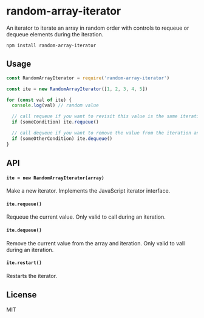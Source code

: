 # random-array-iterator

An iterator to iterate an array in random order with controls to requeue or dequeue
elements during the iteration.

```
npm install random-array-iterator
```

## Usage

``` js
const RandomArrayIterator = require('random-array-iterator')

const ite = new RandomArrayIterator([1, 2, 3, 4, 5])

for (const val of ite) {
  console.log(val) // random value

  // call requeue if you want to revisit this value is the same iteration
  if (someCondition) ite.requeue()

  // call dequeue if you want to remove the value from the iteration and array entirely
  if (someOtherCondition) ite.dequeue()
}
```

## API

#### `ite = new RandomArrayIterator(array)`

Make a new iterator. Implements the JavaScript iterator interface.

#### `ite.requeue()`

Requeue the current value. Only valid to call during an iteration.

#### `ite.dequeue()`

Remove the current value from the array and iteration. Only valid to vall during an iteration.

#### `ite.restart()`

Restarts the iterator.

## License

MIT
